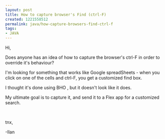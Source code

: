 ```yaml
---
layout: post
title: How to capture browser's Find (ctrl-F)
created: 1221558512
permalink: java/how-capture-browsers-find-ctrl-f
tags:
- JAVA
---
```

<p>Hi,</p><p>Does anyone has an idea of how to capture the browser's ctrl-F in order to override it's behaviour?</p><p>I'm looking for something that works like Google spreadSheets - when you click on one of the cells and ctrl-F, you get a customized find box.</p><p>I thought it's done using BHO , but it doesn't look like it does.</p><p>My ultimate goal is to capture it, and send it to a Flex app for a customized search.</p><p>&nbsp;</p><p>tnx,</p><p>-Ilan</p>
